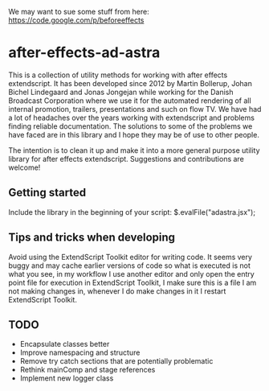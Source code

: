 We may want to sue some stuff from here: https://code.google.com/p/beforeeffects

# after-effects-ad-astra
This is a collection of utility methods for working with after effects extendscript. It has been developed since 2012 by Martin Bollerup, Johan Bichel Lindegaard and Jonas Jongejan while working for the Danish Broadcast Corporation where we use it for the automated rendering of all internal promotion, trailers, presentations and such on flow TV. We have had a lot of headaches over the years working with extendscript and problems finding reliable documentation. The solutions to some of the problems we have faced are in this library and I hope they may be of use to other people.

The intention is to clean it up and make it into a more general purpose utility library for after effects extendscript. Suggestions and contributions are welcome!

## Getting started 

Include the library in the beginning of your script:
    $.evalFile("adastra.jsx");


## Tips and tricks when developing
Avoid using the ExtendScript Toolkit editor for writing code. It seems very buggy and may cache earlier versions of code so what is executed is not what you see, in my workflow I use another editor and only open the entry point file for execution in ExtendScript Toolkit, I make sure this is a file I am not making changes in, whenever I do make changes in it I restart ExtendScript Toolkit.

## TODO
- Encapsulate classes better
- Improve namespacing and structure
- Remove try catch sections that are potentially problematic
- Rethink mainComp and stage references
- Implement new logger class
